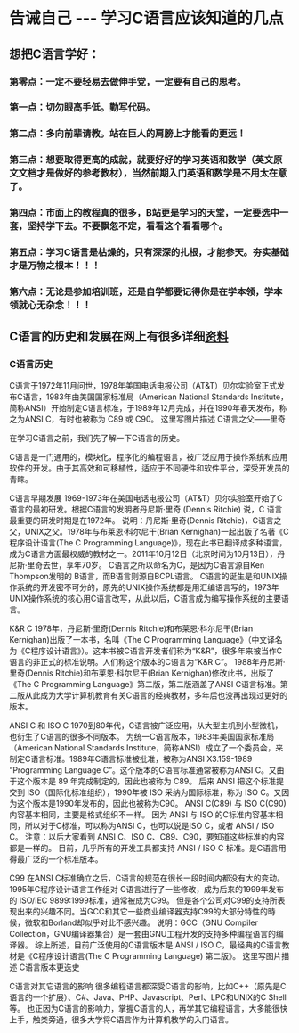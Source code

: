 # 告诫自己 --- 学习C语言应该知道的几点## 想把C语言学好：### 第零点：一定不要轻易去做伸手党，一定要有自己的思考。### 第一点：切勿眼高手低。勤写代码。### 第二点：多向前辈请教。站在巨人的肩膀上才能看的更远！### 第三点：想要取得更高的成就，就要好好的学习英语和数学（英文原文文档才是做好的参考教材），当然前期入门英语和数学是不用太在意了。### 第四点：市面上的教程真的很多，B站更是学习的天堂，一定要选中一套，坚持学下去。不要飘忽不定，看看这个看看哪个。### 第五点：学习C语言是枯燥的，只有深深的扎根，才能参天。夯实基础才是万物之根本！！！### 第六点：无论是参加培训班，还是自学都要记得你是在学本领，学本领就心无杂念！！！## C语言的历史和发展在网上有很多详细[资料](https://github.com/Hulk7520/C_Language_Tutorial/blob/main/01_C_History/%E6%80%BB%E7%BB%93.md)### C语言历史C语言于1972年11月问世，1978年美国电话电报公司（AT&T）贝尔实验室正式发布C语言，1983年由美国国家标准局（American National Standards Institute，简称ANSI）开始制定C语言标准，于1989年12月完成，并在1990年春天发布，称之为ANSI C，有时也被称为 C89 或 C90。这里写图片描述C语言之父——里奇在学习C语言之前，我们先了解一下C语言的历史。C语言是一门通用的，模块化，程序化的编程语言，被广泛应用于操作系统和应用软件的开发。由于其高效和可移植性，适应于不同硬件和软件平台，深受开发员的青睐。C语言早期发展1969-1973年在美国电话电报公司（AT&T）贝尔实验室开始了C语言的最初研发。根据C语言的发明者丹尼斯·里奇 (Dennis Ritchie) 说，C 语言最重要的研发时期是在1972年。说明：丹尼斯·里奇(Dennis Ritchie)，C语言之父，UNIX之父。1978年与布莱恩·科尔尼干(Brian Kernighan)一起出版了名著《C程序设计语言(The C Programming Language)》，现在此书已翻译成多种语言，成为C语言方面最权威的教材之一。2011年10月12日（北京时间为10月13日），丹尼斯·里奇去世，享年70岁。C语言之所以命名为C，是因为C语言源自Ken Thompson发明的 B语言，而B语言则源自BCPL语言。C语言的诞生是和UNIX操作系统的开发密不可分的，原先的UNIX操作系统都是用汇编语言写的，1973年UNIX操作系统的核心用C语言改写，从此以后，C语言成为编写操作系统的主要语言。K&R C1978年，丹尼斯·里奇(Dennis Ritchie)和布莱恩·科尔尼干(Brian Kernighan)出版了一本书，名叫《The C Programming Language》（中文译名为《C程序设计语言》）。这本书被C语言开发者们称为“K&R”，很多年来被当作C语言的非正式的标准说明。人们称这个版本的C语言为“K&R C”。1988年丹尼斯·里奇(Dennis Ritchie)和布莱恩·科尔尼干(Brian Kernighan)修改此书，出版了《The C Programming Language》第二版，第二版涵盖了ANSI C语言标准。第二版从此成为大学计算机教育有关C语言的经典教材，多年后也没再出现过更好的版本。ANSI C 和 ISO C1970到80年代，C语言被广泛应用，从大型主机到小型微机，也衍生了C语言的很多不同版本。为统一C语言版本，1983年美国国家标准局（American National Standards Institute，简称ANSI）成立了一个委员会，来制定C语言标准。1989年C语言标准被批准，被称为ANSI X3.159-1989 “Programming Language C”。这个版本的C语言标准通常被称为ANSI C。又由于这个版本是 89 年完成制定的，因此也被称为 C89。后来 ANSI 把这个标准提交到 ISO（国际化标准组织），1990年被 ISO 采纳为国际标准，称为 ISO C。又因为这个版本是1990年发布的，因此也被称为C90。ANSI C(C89) 与 ISO C(C90)内容基本相同，主要是格式组织不一样。因为 ANSI 与 ISO 的C标准内容基本相同，所以对于C标准，可以称为ANSI C，也可以说是ISO C，或者 ANSI / ISO C。注意：以后大家看到 ANSI C、ISO C、C89、C90，要知道这些标准的内容都是一样的。目前，几乎所有的开发工具都支持 ANSI / ISO C 标准。是C语言用得最广泛的一个标准版本。C99在ANSI C标准确立之后，C语言的规范在很长一段时间内都没有大的变动。1995年C程序设计语言工作组对 C语言进行了一些修改，成为后来的1999年发布的 ISO/IEC 9899:1999标准，通常被成为C99。但是各个公司对C99的支持所表现出来的兴趣不同。当GCC和其它一些商业编译器支持C99的大部分特性的時候，微软和Borland却似乎对此不感兴趣。说明：GCC（GNU Compiler Collection，GNU编译器集合）是一套由GNU工程开发的支持多种编程语言的编译器。综上所述，目前广泛使用的C语言版本是 ANSI / ISO C，最经典的C语言教材是《C程序设计语言(The C Programming Language) 第二版》。这里写图片描述C语言版本更迭史C语言对其它语言的影响很多编程语言都深受C语言的影响，比如C++（原先是C语言的一个扩展）、C#、Java、PHP、Javascript、Perl、LPC和UNIX的C Shell等。也正因为C语言的影响力，掌握C语言的人，再学其它编程语言，大多能很快上手，触类旁通，很多大学将C语言作为计算机教学的入门语言。